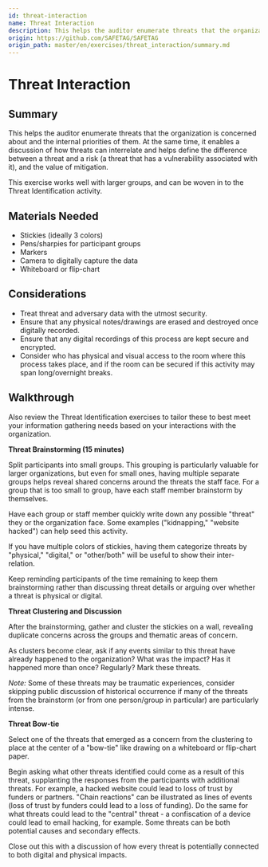 ```yaml
---
id: threat-interaction
name: Threat Interaction
description: This helps the auditor enumerate threats that the organization is concerned about and the internal priorities of them. ...
origin: https://github.com/SAFETAG/SAFETAG
origin_path: master/en/exercises/threat_interaction/summary.md
---
```

# Threat Interaction

## Summary

This helps the auditor enumerate threats that the organization is concerned about and the internal priorities of them.  At the same time, it enables a discussion of how threats can interrelate and helps define the difference between a threat and a risk (a threat that has a vulnerability associated with it), and the value of mitigation.

This exercise works well with larger groups, and can be woven in to the Threat Identification activity.


## Materials Needed

* Stickies (ideally 3 colors)
* Pens/sharpies for participant groups
* Markers
* Camera to digitally capture the data
* Whiteboard or flip-chart

## Considerations

  * Treat threat and adversary data with the utmost security.
  * Ensure that any physical notes/drawings are erased and destroyed once digitally recorded.
  * Ensure that any digital recordings of this process are kept secure and encrypted. 
  * Consider who has physical and visual access to the room where this process takes place, and if the room can be secured if this activity may span long/overnight breaks.

## Walkthrough

Also review the Threat Identification exercises to tailor these to best meet your information gathering needs based on your interactions with the organization.

**Threat Brainstorming (15 minutes)**

Split participants into small groups.  This grouping is particularly valuable for larger organizations, but even for small ones, having multiple separate groups helps reveal shared concerns around the threats the staff face.  For a group that is too small to group, have each staff member brainstorm by themselves.

Have each group or staff member quickly write down any possible "threat" they or the organization face.  Some examples ("kidnapping," "website hacked") can help seed this activity.

If you have multiple colors of stickies, having them categorize threats by "physical," "digital," or "other/both" will be useful to show their inter-relation.

Keep reminding participants of the time remaining to keep them brainstorming rather than discussing threat details or arguing over whether a threat is physical or digital.

**Threat Clustering and Discussion**

After the brainstorming, gather and cluster the stickies on a wall, revealing duplicate concerns across the groups and thematic areas of concern.

As clusters become clear, ask if any events similar to this threat have already happened to the organization?  What was the impact?  Has it happened more than once? Regularly?  Mark these threats.

*Note:* Some of these threats may be traumatic experiences, consider skipping public discussion of historical occurrence if many of the threats from the brainstorm (or from one person/group in particular) are particularly intense.

**Threat Bow-tie**

Select one of the threats that emerged as a concern from the clustering to place at the center of a "bow-tie" like drawing on a whiteboard or flip-chart paper.

Begin asking what other threats identified could come as a result of this threat, supplanting the responses from the participants with additional threats.  For example, a hacked website could lead to loss of trust by funders or partners.  "Chain reactions" can be illustrated as lines of events (loss of trust by funders could lead to a loss of funding).  Do the same for what threats could lead to the "central" threat - a confiscation of a device could lead to email hacking, for example.  Some threats can be both potential causes and secondary effects.

Close out this with a discussion of how every threat is potentially connected to both digital and physical impacts.

